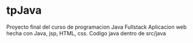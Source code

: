 # tpJava
Proyecto final del curso de programacion Java Fullstack
Aplicacion web hecha con Java, jsp, HTML, css. Codigo java dentro de src/java
